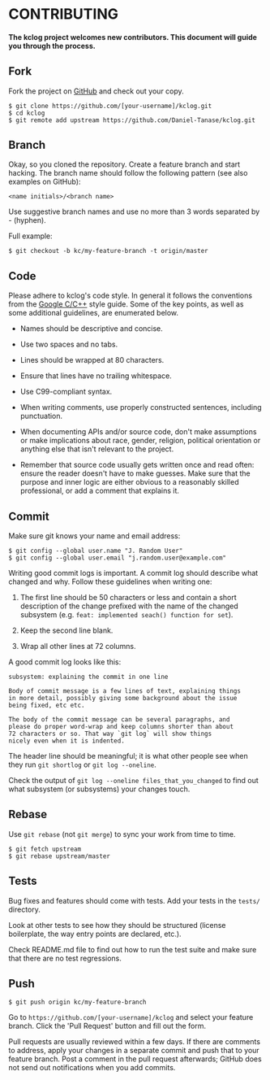 # CONTRIBUTING

#### The kclog project welcomes new contributors. This document will guide you through the process.

## Fork

Fork the project on [GitHub](https://github.com/Daniel-Tanase/kclog)
and check out your copy.

```
$ git clone https://github.com/[your-username]/kclog.git
$ cd kclog
$ git remote add upstream https://github.com/Daniel-Tanase/kclog.git
```

## Branch

Okay, so you cloned the repository. Create a feature branch and start hacking.
The branch name should follow the following pattern (see also examples on GitHub):

`<name initials>/<branch name>`

Use suggestive branch names and use no more than 3 words separated by - (hyphen).

Full example:

`$ git checkout -b kc/my-feature-branch -t origin/master`

## Code

Please adhere to kclog's code style. In general it follows the
conventions from the [Google C/C++](https://google.github.io/styleguide/cppguide.html)
style guide. Some of the key points, as well as some additional guidelines, are
enumerated below.

- Names should be descriptive and concise.

- Use two spaces and no tabs.

- Lines should be wrapped at 80 characters.

- Ensure that lines have no trailing whitespace.

- Use C99-compliant syntax.

- When writing comments, use properly constructed sentences, including punctuation.

- When documenting APIs and/or source code, don't make assumptions or make
implications about race, gender, religion, political orientation or anything
else that isn't relevant to the project.

- Remember that source code usually gets written once and read often: ensure the
reader doesn't have to make guesses. Make sure that the purpose and inner logic
are either obvious to a reasonably skilled professional, or add a comment that
explains it.

## Commit

Make sure git knows your name and email address:

```
$ git config --global user.name "J. Random User"
$ git config --global user.email "j.random.user@example.com"
```

Writing good commit logs is important. A commit log should describe what changed
and why. Follow these guidelines when writing one:

1. The first line should be 50 characters or less and contain a short description
of the change prefixed with the name of the changed subsystem
(e.g. `feat: implemented seach() function for set`).

2. Keep the second line blank.

3. Wrap all other lines at 72 columns.

A good commit log looks like this:

```
subsystem: explaining the commit in one line

Body of commit message is a few lines of text, explaining things
in more detail, possibly giving some background about the issue
being fixed, etc etc.

The body of the commit message can be several paragraphs, and
please do proper word-wrap and keep columns shorter than about
72 characters or so. That way `git log` will show things
nicely even when it is indented.
```

The header line should be meaningful; it is what other people see when they run
`git shortlog` or `git log --oneline`.

Check the output of `git log --oneline files_that_you_changed` to find out what
subsystem (or subsystems) your changes touch.

## Rebase

Use `git rebase` (not `git merge`) to sync your work from time to time.

```
$ git fetch upstream
$ git rebase upstream/master
```

## Tests

Bug fixes and features should come with tests. Add your tests in the `tests/`
directory.

Look at other tests to see how they should be structured (license boilerplate,
the way entry points are declared, etc.).

Check README.md file to find out how to run the test suite and make sure that
there are no test regressions.

## Push

```
$ git push origin kc/my-feature-branch
```

Go to `https://github.com/[your-username]/kclog` and select your
feature branch. Click the 'Pull Request' button and fill out the form.

Pull requests are usually reviewed within a few days. If there are comments to
address, apply your changes in a separate commit and push that to your feature
branch. Post a comment in the pull request afterwards; GitHub does not send out
notifications when you add commits.
